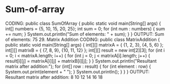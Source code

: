 # Sum-of-array
CODING:
public class SumOfArray {
public static void main(String[] args) {
int[] numbers = {5, 10, 15, 20, 25};
int sum = 0;
for (int num : numbers) {
sum += num;
}
System.out.println("Sum of elements: " + sum);
}
}
OUTPUT:
Sum of elements: 75
29. Matrix Addition
CODING:
public class MatrixAddition {
public static void main(String[] args) {
int[][] matrixA = {
{1, 2, 3},
{4, 5, 6}
};
int[][] matrixB = {
{7, 8, 9},
{10, 11, 12}
};
int[][] result = new int[2][3];
for (int i = 0; i < matrixA.length; i++) {
for (int j = 0; j < matrixA[i].length; j++) {
result[i][j] = matrixA[i][j] + matrixB[i][j];
}
}
System.out.println("Resultant matrix after addition:");
for (int[] row : result) {
for (int element : row) {
System.out.print(element + " ");
}
System.out.println();
}
}
}
OUTPUT:
Resultant matrix after addition:
8 10 12
14 16 18
